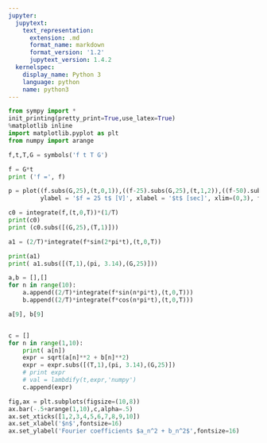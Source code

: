```yaml
---
jupyter:
  jupytext:
    text_representation:
      extension: .md
      format_name: markdown
      format_version: '1.2'
      jupytext_version: 1.4.2
  kernelspec:
    display_name: Python 3
    language: python
    name: python3
---
```


```python jupyter={"outputs_hidden": false}
from sympy import *
init_printing(pretty_print=True,use_latex=True)
%matplotlib inline
import matplotlib.pyplot as plt
from numpy import arange
```

```python jupyter={"outputs_hidden": false}
f,t,T,G = symbols('f t T G')
```

```python jupyter={"outputs_hidden": false}
f = G*t
print ('f =', f)
```

```python jupyter={"outputs_hidden": false}
p = plot((f.subs(G,25),(t,0,1)),((f-25).subs(G,25),(t,1,2)),((f-50).subs(G,25),(t,2,3)), \
         ylabel = '$f = 25 t$ [V]', xlabel = '$t$ [sec]', xlim=(0,3), figsize=(10,8))
```

```python jupyter={"outputs_hidden": false}
c0 = integrate(f,(t,0,T))*(1/T)
print(c0) 
print (c0.subs([(G,25),(T,1)]))
```

```python jupyter={"outputs_hidden": false}
a1 = (2/T)*integrate(f*sin(2*pi*t),(t,0,T))
```

```python jupyter={"outputs_hidden": false}
print(a1)
print( a1.subs([(T,1),(pi, 3.14),(G,25)]))
```

```python jupyter={"outputs_hidden": false}
a,b = [],[]
for n in range(10):
    a.append((2/T)*integrate(f*sin(n*pi*t),(t,0,T)))
    b.append((2/T)*integrate(f*cos(n*pi*t),(t,0,T)))
```

```python jupyter={"outputs_hidden": false}
a[9], b[9]
```

```python jupyter={"outputs_hidden": false}

c = []
for n in range(1,10):
    print( a[n])
    expr = sqrt(a[n]**2 + b[n]**2)
    expr = expr.subs([(T,1),(pi, 3.14),(G,25)])
    # print expr
    # val = lambdify(t,expr,'numpy')
    c.append(expr)
```

```python jupyter={"outputs_hidden": false}
fig,ax = plt.subplots(figsize=(10,8))
ax.bar(-.5+arange(1,10),c,alpha=.5)
ax.set_xticks([1,2,3,4,5,6,7,8,9,10])
ax.set_xlabel('$n$',fontsize=16)
ax.set_ylabel('Fourier coefficients $a_n^2 + b_n^2$',fontsize=16)
```

```python jupyter={"outputs_hidden": false}

```
